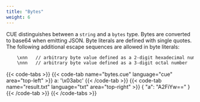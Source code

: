 ```yaml
---
title: "Bytes"
weight: 6
---
```


CUE distinguishes between a `string` and a `bytes` type.
Bytes are converted to base64 when emitting JSON.
Byte literals are defined with single quotes.
The following additional escape sequences are allowed in byte literals:

```txt
    \xnn   // arbitrary byte value defined as a 2-digit hexadecimal number
    \nnn   // arbitrary byte value defined as a 3-digit octal number
```
<!-- jba: this contradicts the spec, which has \nnn (no leading zero) -->

{{< code-tabs >}}
{{< code-tab name="bytes.cue" language="cue" area="top-left" >}}
a: '\x03abc'
{{< /code-tab >}}
{{< code-tab name="result.txt" language="txt" area="top-right" >}}
{
    "a": "A2FiYw=="
}
{{< /code-tab >}}
{{< /code-tabs >}}

